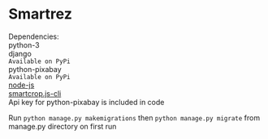 # Smartrez  
Dependencies:  
 python-3  
 django  
  `Available on PyPi`  
 python-pixabay  
  `Available on PyPi`  
 [node-js](https://nodejs.org/en/)  
 [smartcrop.js-cli](https://github.com/jwagner/smartcrop-cli)  
Api key for python-pixabay is included in code  
	
Run `python manage.py makemigrations` then `python manage.py migrate` from manage.py directory on first run
